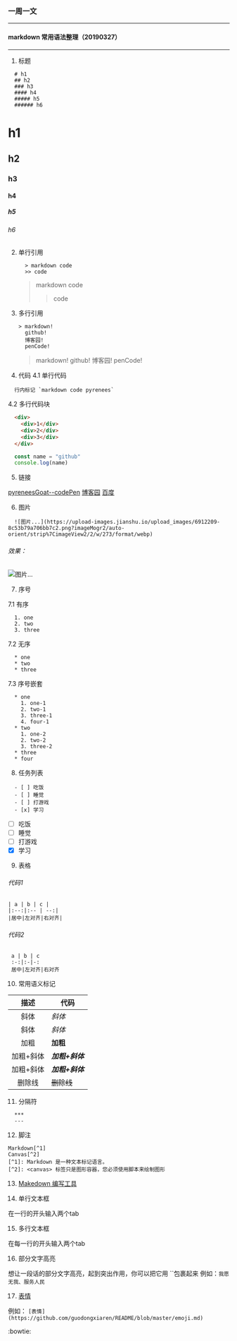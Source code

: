 ### 一周一文
----

#### markdown 常用语法整理（20190327）
----

1. 标题

  ```
    # h1
    ## h2
    ### h3
    #### h4
    ##### h5
    ###### h6
  ```

  # h1
  ## h2
  ### h3
  #### h4
  ##### h5
  ###### h6
2. 单行引用

    ```
      > markdown code
      >> code
    ```
    > markdown code
    >> code
3. 多行引用

    ```
    > markdown!
      github!
      博客园!
      penCode!
    ```
    > markdown!
    github!
    博客园!
    penCode!

4. 代码
  4.1 单行代码
  ```
    行内标记 `markdown code pyrenees`
  ```
  4.2 多行代码块
  ```html
    <div>
      <div>1</div>
      <div>2</div>
      <div>3</div>
    </div>
  ```

  ```javascript
    const name = "github"
    console.log(name)
  ```

5. 链接

  [pyreneesGoat--codePen](https://codepen.io/pyreneesgoat/)
  [博客园](https://home.cnblogs.com/u/lhd404/)
  [百度](http://www.baidu.com/)

6. 图片

  ```
    ![图片...](https://upload-images.jianshu.io/upload_images/6912209-8c53b79a706bb7c2.png?imageMogr2/auto-orient/strip%7CimageView2/2/w/273/format/webp)
  ```

  ###### 效果：
  ![图片...](https://upload-images.jianshu.io/upload_images/6912209-8c53b79a706bb7c2.png?imageMogr2/auto-orient/strip%7CimageView2/2/w/273/format/webp)


7. 序号

  7.1 有序

  ```
    1. one
    2. two
    3. three

  ```

  7.2 无序

  ```
    * one
    * two
    * three
  ```

  7.3 序号嵌套

  ```
    * one
      1. one-1
      2. two-1
      3. three-1
      4. four-1
    * two
      1. one-2
      2. two-2
      3. three-2
    * three
    * four
  ```

8. 任务列表

  ```
    - [ ] 吃饭
    - [ ] 睡觉
    - [ ] 打游戏
    - [x] 学习
  ```

  - [ ] 吃饭
  - [ ] 睡觉
  - [ ] 打游戏
  - [x] 学习

9. 表格

  ###### 代码1

```
| a | b | c |
|:--:|:-- | --:|
|居中|左对齐|右对齐|
```
  ###### 代码2

```
 a | b | c
 :-:|:-|-:
 居中|左对齐|右对齐
```

10. 常用语义标记

|   描述    | 代码            |
|:---------:| --------------- |
|   斜体    | *斜体*          |
|   斜体    | _斜体_          |
|   加粗    | **加粗**        |
| 加粗+斜体 | ***加粗+斜体*** |
| 加粗+斜体 | **_加粗+斜体_** |
|  删除线   | ~~删除线~~      |

11. 分隔符
  ```
    ***
    ---
  ```
12. 脚注
  ```
  Markdown[^1]
  Canvas[^2]
  [^1]: Markdown 是一种文本标记语言。
  [^2]: <canvas> 标签只是图形容器，您必须使用脚本来绘制图形
  ```
13. [Makedown 编写工具](https://typora.io/)

14. 单行文本框

在一行的开头输入两个tab

15. 多行文本框

在每一行的开头输入两个tab

16. 部分文字高亮

想让一段话的部分文字高亮，起到突出作用，你可以把它用 ``包裹起来
例如：`我愿无我、服务人民`

17. [表情](https://github.com/guodongxiaren/README/blob/master/emoji.md)

例如：
`[表情](https://github.com/guodongxiaren/README/blob/master/emoji.md)`

:bowtie:
